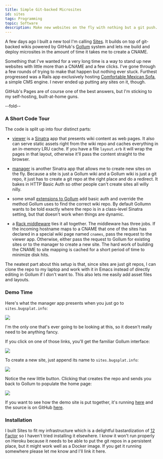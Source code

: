 ```yaml
---
title: Simple Git-backed Microsites
id: sites
tags: Programming
topic: Software
description: Make new websites on the fly with nothing but a git push.
---
```


A few days ago I built a new tool I'm calling [Sites](https://github.com/peterkeen/sites). It builds on top of git-backed wikis powered by GitHub's [Gollum](https://github.com/gollum/gollum) system and lets me build and deploy microsites in the amount of time it takes me to create a CNAME.

Something that I've wanted for a very long time is a way to stand up new websites with little more than a CNAME and a few clicks. I've gone through a few rounds of trying to make that happen but nothing ever stuck. Furthest progressed was a Rails app exclusively hosting [Comfortable Mexican Sofa](https://github.com/comfy/comfortable-mexican-sofa), a simple CMS engine. I never ended up putting any sites on it, though.

GitHub's Pages are of course one of the best answers, but I'm sticking to my self-hosting, built-at-home guns.

--fold--

### A Short Code Tour

The code is split up into four distinct parts:

* [viewer](https://github.com/peterkeen/sites/blob/master/viewer.rb) is a [Sinatra](http://www.sinatrarb.com/) app that presents wiki content as web pages. It also can serve static assets right from the wiki repo and caches everything in an in-memory LRU cache. If you have a file `layout.erb` it will wrap the pages in that layout, otherwise it'll pass the content straight to the browser.

* [manager](https://github.com/peterkeen/sites/blob/master/manager.rb) is another Sinatra app that allows me to create new sites on the fly. Because a site is just a Gollum wiki and a Gollum wiki is just a git repo, it just has to create a git repo at the right place and do a redirect. It bakes in HTTP Basic Auth so other people can't create sites all willy nilly.

* some small [extensions to Gollum](https://github.com/peterkeen/sites/blob/master/gollum_ext.rb) add basic auth and override the method Gollum uses to find the correct wiki repo. By default Gollumn wants to be told exactly where the repo is in a class-level Sinatra setting, but that doesn't work when things are dynamic.

* a [Rack middleware](https://github.com/peterkeen/sites/blob/master/middleware.rb) ties it all together. The middleware has three jobs. If the incoming hostname maps to a CNAME that one of the sites has declared in a special wiki page named `cnames`, pass the request to the viewer app. Otherwise, either pass the request to Gollum for existing sites or to the manager to create a new site. The hard work of building the CNAME to site mapping is cached for a short period of time to minimize disk hits.

The neatest part about this setup is that, since sites are just git repos, I can clone the repo to my laptop and work with it in Emacs instead of directly editing in Gollum if I don't want to. This also lets me easily add asset files and layouts.

### Demo Time

Here's what the manager app presents when you just go to `sites.bugsplat.info`:

<img src="https://d2s7foagexgnc2.cloudfront.net/files/9eb9e104328da51fff72/manager.png">

I'm the only one that's ever going to be looking at this, so it doesn't really need to be anything fancy.

If you click on one of those links, you'll get the familiar Gollum interface:

<img src="https://d2s7foagexgnc2.cloudfront.net/files/210052500230dac13a38/gollum.png">

To create a new site, just append its name to `sites.bugsplat.info`:

<img src="https://d2s7foagexgnc2.cloudfront.net/files/03f53229df6da8920ab3/create.png">

Notice the new little button. Clicking that creates the repo and sends you back to Gollum to populate the home page:

<img src="https://d2s7foagexgnc2.cloudfront.net/files/7cba47bcfdc430c509f4/editor.png">

If you want to see how the demo site is put together, it's running [here](http://demosite.petekeen.net) and the source is on GitHub [here](https://github.com/peterkeen/demosite).

### Installation

I built Sites to fit my infrastructure which is a delightful bastardization of [12 Factor](http://12factor.net/) so I haven't tried installing it elsewhere. I know it won't run properly on Heroku because it needs to be able to put the git repos in a persistent place, but it might work well as a Docker image. If you get it running somewhere please let me know and I'll link it here.
